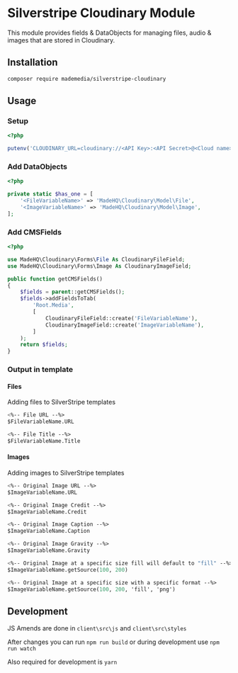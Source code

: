 # Silverstripe Cloudinary Module

This module provides fields & DataObjects for managing files, audio & images that are stored in Cloudinary.

## Installation

```bash
composer require mademedia/silverstripe-cloudinary
```

## Usage

### Setup

```php
<?php

putenv('CLOUDINARY_URL=cloudinary://<API Key>:<API Secret>@<Cloud name>');
```

### Add DataObjects

```php
<?php

private static $has_one = [
    '<FileVariableName>' => 'MadeHQ\Cloudinary\Model\File',
    '<ImageVariableName>' => 'MadeHQ\Cloudinary\Model\Image',
];
```

### Add CMSFields

```php
<?php

use MadeHQ\Cloudinary\Forms\File As CloudinaryFileField;
use MadeHQ\Cloudinary\Forms\Image As CloudinaryImageField;

public function getCMSFields()
{
    $fields = parent::getCMSFields();
    $fields->addFieldsToTab(
        'Root.Media',
        [
            CloudinaryFileField::create('FileVariableName'),
            CloudinaryImageField::create('ImageVariableName'),
        ]
    );
    return $fields;
}
```

### Output in template

#### Files

Adding files to SilverStripe templates

```ss
<%-- File URL --%>
$FileVariableName.URL

<%-- File Title --%>
$FileVariableName.Title
```

#### Images

Adding images to SilverStripe templates

```ss
<%-- Original Image URL --%>
$ImageVariableName.URL

<%-- Original Image Credit --%>
$ImageVariableName.Credit

<%-- Original Image Caption --%>
$ImageVariableName.Caption

<%-- Original Image Gravity --%>
$ImageVariableName.Gravity

<%-- Original Image at a specific size fill will default to "fill" --%>
$ImageVariableName.getSource(100, 200)

<%-- Original Image at a specific size with a specific format --%>
$ImageVariableName.getSource(100, 200, 'fill', 'png')
```

## Development

JS Amends are done in `client\src\js` and `client\src\styles`

After changes you can run `npm run build` or during development use `npm run watch`

Also required for development is `yarn`
